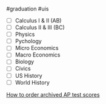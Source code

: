 #graduation #uis
- [ ] Calculus I & II (AB)
- [ ] Calculus II & III (BC)
- [ ] Physics
- [ ] Pychology
- [ ] Micro Economics
- [ ] Macro Economics
- [ ] Biology
- [ ] Civics
- [ ] US History
- [ ] World History

[How to order archived  AP test scores](https://apstudents.collegeboard.org/sending-scores/send-or-get-archived-scores)


